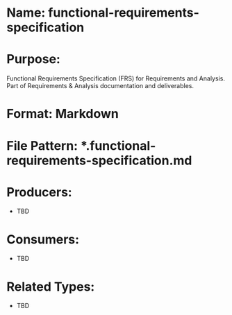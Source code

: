 # Name: functional-requirements-specification

# Purpose:
Functional Requirements Specification (FRS) for Requirements and Analysis. Part of Requirements & Analysis documentation and deliverables.

# Format: Markdown

# File Pattern: *.functional-requirements-specification.md

# Producers:
- TBD

# Consumers:
- TBD

# Related Types:
- TBD
